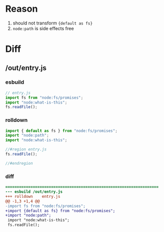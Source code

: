 # Reason
1. should not transform `{default as fs}`
2. `node:path` is side effects free
# Diff
## /out/entry.js
### esbuild
```js
// entry.js
import fs from "node:fs/promises";
import "node:what-is-this";
fs.readFile();
```
### rolldown
```js
import { default as fs } from "node:fs/promises";
import "node:path";
import "node:what-is-this";

//#region entry.js
fs.readFile();

//#endregion
```
### diff
```diff
===================================================================
--- esbuild	/out/entry.js
+++ rolldown	entry.js
@@ -1,3 +1,4 @@
-import fs from "node:fs/promises";
+import {default as fs} from "node:fs/promises";
+import "node:path";
 import "node:what-is-this";
 fs.readFile();

```